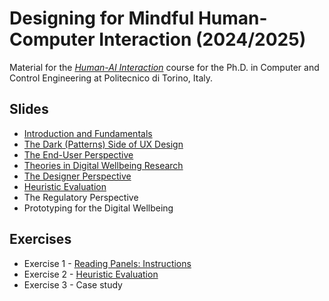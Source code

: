 # Designing for Mindful Human-Computer Interaction (2024/2025)

Material for the _[Human-AI Interaction](https://bit.ly/polito-design4dwb)_ course for the Ph.D. in Computer and Control Engineering at Politecnico di Torino, Italy.

## Slides

* [Introduction and Fundamentals](./slides/01-intro.pdf)
* [The Dark (Patterns) Side of UX Design](./slides/01b-acdps.pdf)
* [The End-User Perspective](./slide/02a-end-user-perspective.pdf)
* [Theories in Digital Wellbeing Research](./slide/02b-theories.pdf)
* [The Designer Perspective](./slide/03a-designer-perspective.pdf)
* [Heuristic Evaluation](./slide/03b-evaluation.pdf)
* The Regulatory Perspective
* Prototyping for the Digital Wellbeing

## Exercises

* Exercise 1 - [Reading Panels: Instructions](./exercises/01-reading-panels.pdf)
* Exercise 2 - [Heuristic Evaluation](./exercises/02-heuristic-evaluation.pdf)
* Exercise 3 - Case study
